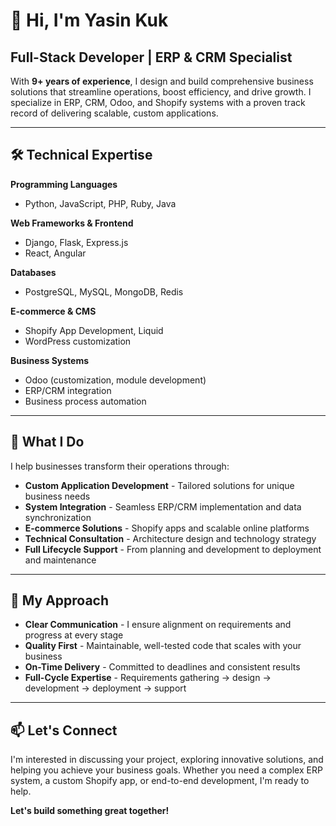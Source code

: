 # 👋 Hi, I'm Yasin Kuk

## Full-Stack Developer | ERP & CRM Specialist

With **9+ years of experience**, I design and build comprehensive business solutions that streamline operations, boost efficiency, and drive growth. I specialize in ERP, CRM, Odoo, and Shopify systems with a proven track record of delivering scalable, custom applications.

---

## 🛠️ Technical Expertise

**Programming Languages**
- Python, JavaScript, PHP, Ruby, Java

**Web Frameworks & Frontend**
- Django, Flask, Express.js
- React, Angular

**Databases**
- PostgreSQL, MySQL, MongoDB, Redis

**E-commerce & CMS**
- Shopify App Development, Liquid
- WordPress customization

**Business Systems**
- Odoo (customization, module development)
- ERP/CRM integration
- Business process automation

---

## 💼 What I Do

I help businesses transform their operations through:
- **Custom Application Development** - Tailored solutions for unique business needs
- **System Integration** - Seamless ERP/CRM implementation and data synchronization
- **E-commerce Solutions** - Shopify apps and scalable online platforms
- **Technical Consultation** - Architecture design and technology strategy
- **Full Lifecycle Support** - From planning and development to deployment and maintenance

---

## 🎯 My Approach

- **Clear Communication** - I ensure alignment on requirements and progress at every stage
- **Quality First** - Maintainable, well-tested code that scales with your business
- **On-Time Delivery** - Committed to deadlines and consistent results
- **Full-Cycle Expertise** - Requirements gathering → design → development → deployment → support

---

## 📫 Let's Connect

I'm interested in discussing your project, exploring innovative solutions, and helping you achieve your business goals. Whether you need a complex ERP system, a custom Shopify app, or end-to-end development, I'm ready to help.

**Let's build something great together!**
